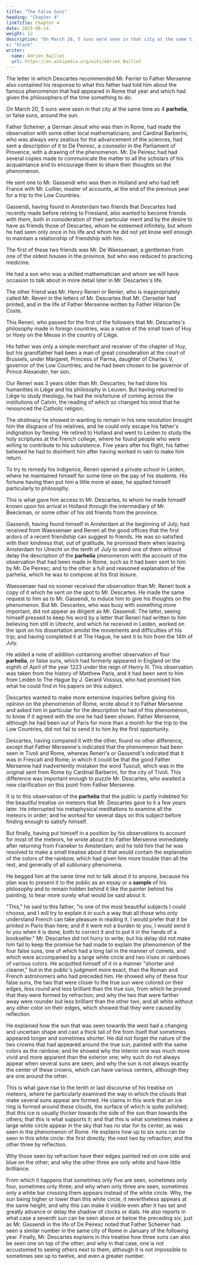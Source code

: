 ```yaml
---
title: "The False Suns"
heading: "Chapter 4"
linkTitle: Chapter 4
date: 2025-08-14
weight: 12
description: "On March 20, 5 suns were seen in that city at the same time as 4 **parhelia**, or false suns, around the sun."
c: "black"
writer:
  name: Adrien Baillet
  url: https://en.wikipedia.org/wiki/Adrien_Baillet
---
```




The letter in which Descartes recommended Mr. Ferrier to Father Mersenne also contained his response to what this father had told him about the famous phenomenon that had appeared in Rome that year and which had given the philosophers of the time something to do.

On March 20, 5 suns were seen in that city at the same time as 4 **parhelia**, or false suns, around the sun.

Father Scheiner, a German Jesuit who was then in Rome, had made the observation with some other local mathematicians; and Cardinal Barberini, who was always very zealous for the advancement of the sciences, had sent a description of it to De Peiresc, a counselor in the Parliament of Provence, with a drawing of the phenomenon. Mr. De Peiresc had had several copies made to communicate the matter to all the scholars of his acquaintance and to encourage them to share their thoughts on the phenomenon. 

He sent one to Mr. Gassendi who was then in Holland and who had left France with Mr. Luillier, master of accounts, at the end of the previous year for a trip to the Low Countries. 

Gassendi, having found in Amsterdam two friends that Descartes had recently made before retiring to Friesland, also wanted to become friends with them, both in consideration of their particular merit and by the desire to have as friends those of Descartes, whom he esteemed infinitely, but whom he had seen only once in his life and whom he did not yet know well enough to maintain a relationship of friendship with him.

The first of these two friends was Mr. De Waessenaer, a gentleman from one of the oldest houses in the province, but who was reduced to practicing medicine. 

He had a son who was a skilled mathematician and whom we will have occasion to talk about in more detail later in Mr. Descartes's life.

The other friend was Mr. Henry Reneri or Renier, who is inappropriately called Mr. Reveri in the letters of Mr. Descartes that Mr. Clerselier had printed, and in the life of Father Mersenne written by Father Hilarion De Coste.

This Reneri, who passed for the first of the followers that Mr. Descartes's philosophy made in foreign countries, was a native of the small town of Huy or Hoey on the Meuse in the country of Liège.

His father was only a simple merchant and receiver of the chapter of Huy, but his grandfather had been a man of great consideration at the court of Brussels, under Margaret, Princess of Parma, daughter of Charles V, governor of the Low Countries; and he had been chosen to be governor of Prince Alexander, her son. 

Our Reneri was 3 years older than Mr. Descartes; he had done his humanities in Liège and his philosophy in Leuven. But having returned to Liège to study theology, he had the misfortune of coming across the institutions of Calvin, the reading of which so changed his mind that he renounced the Catholic religion. 

The obstinacy he showed in wanting to remain in his new resolution brought him the disgrace of his relatives, and he could only escape his father's indignation by fleeing. He retired to Holland and went to Leiden to study the holy scriptures at the French college, where he found people who were willing to contribute to his subsistence. Five years after his flight, his father believed he had to disinherit him after having worked in vain to make him return. 

To try to remedy his indigence, Reneri opened a private school in Leiden, where he maintained himself for some time on the pay of his students. His fortune having then put him a little more at ease, he applied himself particularly to philosophy. 

This is what gave him access to Mr. Descartes, to whom he made himself known upon his arrival in Holland through the intermediary of Mr. Beeckman, or some other of his old friends from the province.

Gassendi, having found himself in Amsterdam at the beginning of July, had received from Waessenaer and Reneri all the good offices that the first ardors of a recent friendship can suggest to friends. He was so satisfied with their kindness that, out of gratitude, he promised them when leaving Amsterdam for Utrecht on the tenth of July to send one of them without delay the description of the **parhelia** phenomenon with the account of the observation that had been made in Rome, such as it had been sent to him by Mr. De Peiresc; and to the other a full and reasoned explanation of the parhelia, which he was to compose at his first leisure.

Waessenaer had no sooner received the observation than Mr. Reneri took a copy of it which he sent on the spot to Mr. Descartes. He made the same request to him as to Mr. Gassendi, to induce him to give his thoughts on the phenomenon. But Mr. Descartes, who was busy with something more important, did not appear as diligent as Mr. Gassendi. The latter, seeing himself pressed to keep his word by a letter that Reneri had written to him believing him still in Utrecht, and which he received in Leiden, worked on the spot on his dissertation amidst the movements and difficulties of his trip; and having completed it at The Hague, he sent it to him from the 14th of July. 

He added a note of addition containing another observation of four **parhelia**, or false suns, which had formerly appeared in England on the eighth of April of the year 1223 under the reign of Henry III. This observation was taken from the history of Matthew Paris, and it had been sent to him from Leiden to The Hague by J. Gerard Vossius, who had promised him what he could find in his papers on this subject.

Descartes wanted to make more extensive inquiries before giving his opinion on the phenomenon of Rome, wrote about it to Father Mersenne and asked him in particular for the description he had of this phenomenon, to know if it agreed with the one he had been shown. Father Mersenne, although he had been out of Paris for more than a month for the trip to the Low Countries, did not fail to send it to him by the first opportunity. 

Descartes, having compared it with the other, found no other difference, except that Father Mersenne's indicated that the phenomenon had been seen in Tivoli and Rome, whereas Reneri's or Gassendi's indicated that it was in Frescati and Rome; in which it could be that the good Father Mersenne had inadvertently mistaken the word Tusculi, which was in the original sent from Rome by Cardinal Barberini, for the city of Tivoli. This difference was important enough to puzzle Mr. Descartes, who awaited a new clarification on this point from Father Mersenne.

It is to this observation of the **parhelia** that the public is partly indebted for the beautiful treatise on meteors that Mr. Descartes gave to it a few years later. He interrupted his metaphysical meditations to examine all the meteors in order; and he worked for several days on this subject before finding enough to satisfy himself. 

But finally, having put himself in a position by his observations to account for most of the meteors, he wrote about it to Father Mersenne immediately after returning from Franeker to Amsterdam; and he told him that he was resolved to make a small treatise about it that would contain the explanation of the colors of the rainbow, which had given him more trouble than all the rest, and generally of all sublunary phenomena. 

He begged him at the same time not to talk about it to anyone, because his plan was to present it to the public as an essay or a **sample** of his philosophy and to remain hidden behind it like the painter behind his painting, to hear more surely what would be said about it. 

"This," he said to this father, "is one of the most beautiful subjects I could choose, and I will try to explain it in such a way that all those who only understand French can take pleasure in reading it. I would prefer that it be printed in Paris than here; and if it were not a burden to you, I would send it to you when it is done, both to correct it and to put it in the hands of a bookseller." Mr. Descartes did not hurry to write; but his delay did not make him fail to keep the promise he had made to explain the phenomenon of the four false suns, one of which had a long tail in the manner of comets, and which were accompanied by a large white circle and two irises or rainbows of various colors. He acquitted himself of it in a manner "shorter and cleaner," but in the public's judgment more exact, than the Roman and French astronomers who had preceded him. He showed why of these four false suns, the two that were closer to the true sun were colored on their edges, less round and less brilliant than the true sun, from which he proved that they were formed by refraction; and why the two that were farther away were rounder but less brilliant than the other two, and all white without any other color on their edges, which showed that they were caused by reflection. 

He explained how the sun that was seen towards the west had a changing and uncertain shape and cast a thick tail of fire from itself that sometimes appeared longer and sometimes shorter. He did not forget the nature of the two crowns that had appeared around the true sun, painted with the same colors as the rainbow; and he showed why the interior one was much more vivid and more apparent than the exterior one; why such do not always appear when several suns are seen; and why the sun is not always exactly the center of these crowns, which can have various centers, although they are one around the other.

This is what gave rise to the tenth or last discourse of his treatise on meteors, where he particularly examined the way in which the clouds that make several suns appear are formed. He claims in this work that an ice ring is formed around these clouds, the surface of which is quite polished; that this ice is usually thicker towards the side of the sun than towards the others; that this is what supports it; and that this is what sometimes makes a large white circle appear in the sky that has no star for its center, as was seen in the phenomenon of Rome. He explains how up to six suns can be seen in this white circle: the first directly; the next two by refraction; and the other three by reflection.

Why those seen by refraction have their edges painted red on one side and blue on the other; and why the other three are only white and have little brilliance. 

From which it happens that sometimes only five are seen, sometimes only four, sometimes only three; and why when only three are seen, sometimes only a white bar crossing them appears instead of the white circle. Why, the sun being higher or lower than this white circle, it nevertheless appears at the same height; and why this can make it visible even after it has set and greatly advance or delay the shadow of clocks or dials. He also reports in what case a seventh sun can be seen above or below the preceding six, just as Mr. Gassendi in the life of De Peiresc noted that Father Scheiner had seen a similar number in the same city of Rome in January of the following year. Finally, Mr. Descartes explains in this treatise how three suns can also be seen one on top of the other; and why in that case, one is not accustomed to seeing others next to them, although it is not impossible to sometimes see up to twelve, and even a greater number.


